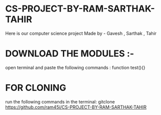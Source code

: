 # CS-PROJECT-BY-RAM-SARTHAK-TAHIR
Here is our computer science project 
Made by - Gavesh , Sarthak , Tahir 
# DOWNLOAD THE MODULES :-
open terminal and paste the following commands :
function test(){}
# FOR CLONING 
run the following commands in the terminal:
gitclone https://github.com/ram45i/CS-PROJECT-BY-RAM-SARTHAK-TAHIR
